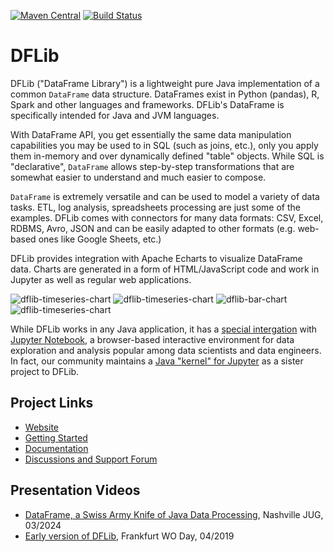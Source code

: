 [![Maven Central](https://img.shields.io/maven-central/v/org.dflib/dflib.svg)](https://maven-badges.herokuapp.com/maven-central/org.dflib/dflib/)
[![Build Status](https://github.com/dflib/dflib/workflows/build%20test%20deploy/badge.svg?branch=master)](https://github.com/dflib/dflib/actions)

# DFLib

DFLib ("DataFrame Library") is a lightweight pure Java implementation of a common `DataFrame` data structure. 
DataFrames exist in Python (pandas), R, Spark and other languages and frameworks. DFLib's DataFrame is specifically 
intended for Java and JVM languages.

With DataFrame API, you get essentially the same data manipulation capabilities you may be used to in SQL (such as 
joins, etc.), only you apply them in-memory and over dynamically defined "table" objects. While SQL is "declarative", 
`DataFrame` allows step-by-step transformations that are somewhat easier to understand and much easier to compose. 

`DataFrame` is extremely versatile and can be used to model a variety of data tasks. ETL, log analysis, spreadsheets 
processing are just some of the examples. DFLib comes with connectors for many data formats: 
CSV, Excel, RDBMS, Avro, JSON and can be easily adapted to other formats (e.g. web-based ones like 
Google Sheets, etc.)

DFLib provides integration with Apache Echarts to visualize DataFrame data. Charts are generated in a form of HTML/JavaScript 
code and work in Jupyter as well as regular web applications.

![dflib-timeseries-chart](https://dflib.org/images/charts/dflib-pie-chart-area_v3.svg) 
![dflib-timeseries-chart](https://dflib.org/images/charts/dflib-pie-chart-angle_v2.svg)
![dflib-bar-chart](https://dflib.org/images/charts/dflib-bar-chart_v2.svg)
![dflib-timeseries-chart](https://dflib.org/images/charts/dflib-timeseries-chart_v2.svg)

While DFLib works in any Java application, it has a [special intergation](https://dflib.org/docs/1.x/#jupyter) with 
[Jupyter Notebook](https://jupyter.org/), a browser-based interactive environment for data exploration and analysis popular 
among data scientists and data engineers. In fact, our community maintains a [Java "kernel" for Jupyter](https://github.com/dflib/jjava) 
as a sister project to DFLib.

## Project Links

* [Website](https://dflib.org/)
* [Getting Started](https://dflib.org/docs/1.x/#_get_started_with_dflib)
* [Documentation](https://dflib.org/docs/1.x/)
* [Discussions and Support Forum](https://github.com/dflib/dflib/discussions)

## Presentation Videos
* [DataFrame, a Swiss Army Knife of Java Data Processing](https://www.youtube.com/watch?v=OrGqCflOMIc), Nashville JUG, 03/2024
* [Early version of DFLib](http://www.youtube.com/watch?v=WSqvEdRZsuE), Frankfurt WO Day, 04/2019



